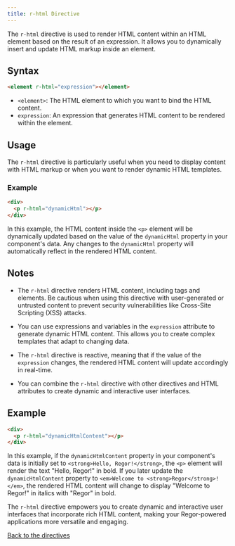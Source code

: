 ```yaml
---
title: r-html Directive
---
```


The `r-html` directive is used to render HTML content within an HTML element based on the result of an expression. It allows you to dynamically insert and update HTML markup inside an element.

## Syntax

```html
<element r-html="expression"></element>
```

- `<element>`: The HTML element to which you want to bind the HTML content.
- `expression`: An expression that generates HTML content to be rendered within the element.

## Usage

The `r-html` directive is particularly useful when you need to display content with HTML markup or when you want to render dynamic HTML templates.

### Example

```html
<div>
  <p r-html="dynamicHtml"></p>
</div>
```

In this example, the HTML content inside the `<p>` element will be dynamically updated based on the value of the `dynamicHtml` property in your component's data. Any changes to the `dynamicHtml` property will automatically reflect in the rendered HTML content.

## Notes

- The `r-html` directive renders HTML content, including tags and elements. Be cautious when using this directive with user-generated or untrusted content to prevent security vulnerabilities like Cross-Site Scripting (XSS) attacks.

- You can use expressions and variables in the `expression` attribute to generate dynamic HTML content. This allows you to create complex templates that adapt to changing data.

- The `r-html` directive is reactive, meaning that if the value of the `expression` changes, the rendered HTML content will update accordingly in real-time.

- You can combine the `r-html` directive with other directives and HTML attributes to create dynamic and interactive user interfaces.

## Example

```html
<div>
  <p r-html="dynamicHtmlContent"></p>
</div>
```

In this example, if the `dynamicHtmlContent` property in your component's data is initially set to `<strong>Hello, Regor!</strong>`, the `<p>` element will render the text "Hello, Regor!" in bold. If you later update the `dynamicHtmlContent` property to `<em>Welcome to <strong>Regor</strong>!</em>`, the rendered HTML content will change to display "Welcome to Regor!" in italics with "Regor" in bold.

The `r-html` directive empowers you to create dynamic and interactive user interfaces that incorporate rich HTML content, making your Regor-powered applications more versatile and engaging.

[Back to the directives](/directives/)
